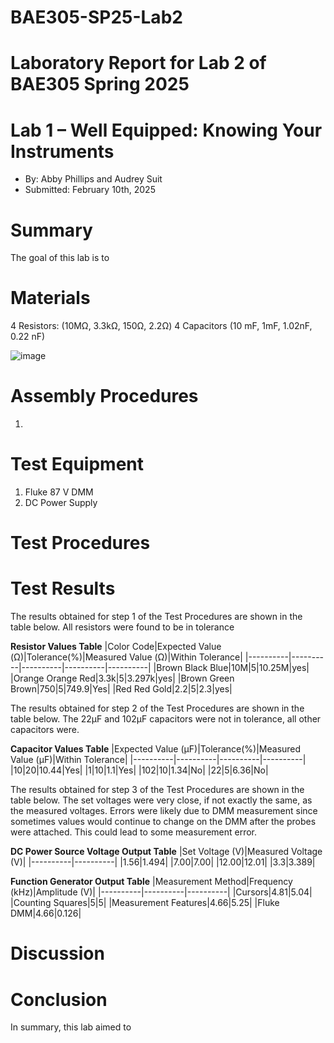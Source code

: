 # BAE305-SP25-Lab2
# Laboratory Report for Lab 2 of BAE305 Spring 2025
# Lab 1 – Well Equipped: Knowing Your Instruments
* By: Abby Phillips and Audrey Suit
* Submitted: February 10th, 2025

# Summary
The goal of this lab is to 

# Materials
4 Resistors: (10M&Omega;, 3.3k&Omega;, 150&Omega;, 2.2&Omega;) 4 Capacitors (10 mF, 1mF, 1.02nF, 0.22 nF)

![image](https://github.com/user-attachments/assets/0286002a-d320-4795-852a-907021ab1572)


# Assembly Procedures

1.

# Test Equipment
1. Fluke 87 V DMM
4. DC Power Supply

# Test Procedures


# Test Results
The results obtained for step 1 of the Test Procedures are shown in the table below. All resistors were found to be in tolerance

**Resistor Values Table**
|Color Code|Expected Value (&Omega;)|Tolerance(%)|Measured Value (&Omega;)|Within Tolerance|
|----------|----------|----------|----------|----------|
|Brown Black Blue|10M|5|10.25M|yes|
|Orange Orange Red|3.3k|5|3.297k|yes|
|Brown Green Brown|750|5|749.9|Yes|
|Red Red Gold|2.2|5|2.3|yes|

The results obtained for step 2 of the Test Procedures are shown in the table below. The 22&mu;F and 102&mu;F capacitors were not in tolerance, all other capacitors were.

**Capacitor Values Table**
|Expected Value (&mu;F)|Tolerance(%)|Measured Value (&mu;F)|Within Tolerance|
|----------|----------|----------|----------|
|10|20|10.44|Yes|
|1|10|1.1|Yes|
|102|10|1.34|No|
|22|5|6.36|No|

The results obtained for step 3 of the Test Procedures are shown in the table below. The set voltages were very close, if not exactly the same, as the measured voltages. Errors were likely due to DMM measurement since sometimes values would continue to change on the DMM after the probes were attached. This could lead to some measurement error.

**DC Power Source Voltage Output Table**
|Set Voltage (V)|Measured Voltage (V)|
|----------|----------|
|1.56|1.494|
|7.00|7.00|
|12.00|12.01|
|3.3|3.389|

**Function Generator Output Table**
|Measurement Method|Frequency (kHz)|Amplitude (V)|
|----------|----------|----------|
|Cursors|4.81|5.04|
|Counting Squares|5|5|
|Measurement Features|4.66|5.25|
|Fluke DMM|4.66|0.126|


# Discussion


# Conclusion

In summary, this lab aimed to 
